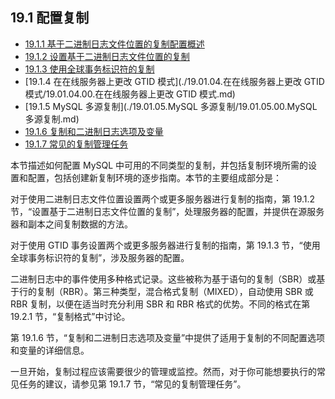 ## 19.1 配置复制

- [19.1.1 基于二进制日志文件位置的复制配置概述](./19.01.01.基于二进制日志文件位置的复制配置概述.md)
- [19.1.2 设置基于二进制日志文件位置的复制](./19.01.02.设置基于二进制日志文件位置的复制/19.01.02.00.设置基于二进制日志文件位置的复制.md)
- [19.1.3 使用全球事务标识符的复制](./19.01.03.使用全球事务标识符的复制/19.01.03.00.使用全球事务标识符的复制.md)
- [19.1.4 在在线服务器上更改 GTID 模式](./19.01.04.在在线服务器上更改 GTID 模式/19.01.04.00.在在线服务器上更改 GTID 模式.md)
- [19.1.5 MySQL 多源复制](./19.01.05.MySQL 多源复制/19.01.05.00.MySQL 多源复制.md)
- [19.1.6 复制和二进制日志选项及变量](./19.01.06.复制和二进制日志选项及变量/19.01.06.00.复制和二进制日志选项及变量.md)
- [19.1.7 常见的复制管理任务](./19.01.07.常见的复制管理任务/19.01.07.00.常见的复制管理任务.md)

本节描述如何配置 MySQL 中可用的不同类型的复制，并包括复制环境所需的设置和配置，包括创建新复制环境的逐步指南。本节的主要组成部分是：

对于使用二进制日志文件位置设置两个或更多服务器进行复制的指南，第 19.1.2 节，“设置基于二进制日志文件位置的复制”，处理服务器的配置，并提供在源服务器和副本之间复制数据的方法。

对于使用 GTID 事务设置两个或更多服务器进行复制的指南，第 19.1.3 节，“使用全球事务标识符的复制”，涉及服务器的配置。

二进制日志中的事件使用多种格式记录。这些被称为基于语句的复制（SBR）或基于行的复制（RBR）。第三种类型，混合格式复制（MIXED），自动使用 SBR 或 RBR 复制，以便在适当时充分利用 SBR 和 RBR 格式的优势。不同的格式在第 19.2.1 节，“复制格式”中讨论。

第 19.1.6 节，“复制和二进制日志选项及变量”中提供了适用于复制的不同配置选项和变量的详细信息。

一旦开始，复制过程应该需要很少的管理或监控。然而，对于你可能想要执行的常见任务的建议，请参见第 19.1.7 节，“常见的复制管理任务”。